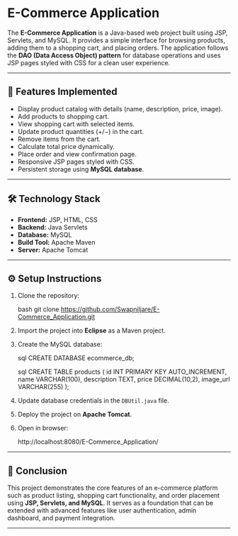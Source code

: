 # E-Commerce Application

The **E-Commerce Application** is a Java-based web project built using JSP, Servlets, and MySQL. It provides a simple interface for browsing products, adding them to a shopping cart, and placing orders. The application follows the **DAO (Data Access Object) pattern** for database operations and uses JSP pages styled with CSS for a clean user experience.

---

## 🚀 Features Implemented

* Display product catalog with details (name, description, price, image).
* Add products to shopping cart.
* View shopping cart with selected items.
* Update product quantities (+/−) in the cart.
* Remove items from the cart.
* Calculate total price dynamically.
* Place order and view confirmation page.
* Responsive JSP pages styled with CSS.
* Persistent storage using **MySQL database**.

---

## 🛠️ Technology Stack

* **Frontend:** JSP, HTML, CSS
* **Backend:** Java Servlets
* **Database:** MySQL
* **Build Tool:** Apache Maven
* **Server:** Apache Tomcat

---

## ⚙️ Setup Instructions

1. Clone the repository:

   bash
   git clone https://github.com/Swapniljare/E-Commerce_Application.git

2. Import the project into **Eclipse** as a Maven project.

3. Create the MySQL database:

   sql
   CREATE DATABASE ecommerce_db;

   sql
   CREATE TABLE products (
       id INT PRIMARY KEY AUTO_INCREMENT,
       name VARCHAR(100),
       description TEXT,
       price DECIMAL(10,2),
       image_url VARCHAR(255)
   );

4. Update database credentials in the `DBUtil.java` file.

5. Deploy the project on **Apache Tomcat**.

6. Open in browser:

   http://localhost:8080/E-Commerce_Application/

---

## 📄 Conclusion

This project demonstrates the core features of an e-commerce platform such as product listing, shopping cart functionality, and order placement using **JSP, Servlets, and MySQL**. It serves as a foundation that can be extended with advanced features like user authentication, admin dashboard, and payment integration.

---
